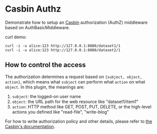 # Casbin Authz

Demonstrate how to setup an [Casbin](https://github.com/casbin/casbin) authorization (AuthZ) middleware based on AuthBasicMiddleware.

curl demo:
```
curl -i -u alice:123 http://127.0.0.1:8080/dataset1/1
curl -i -u alice:123 http://127.0.0.1:8080/dataset2/1
```

## How to control the access

The authorization determines a request based on ``{subject, object, action}``, which means what ``subject`` can perform what ``action`` on what ``object``. In this plugin, the meanings are:

1. ``subject``: the logged-on user name
2. ``object``: the URL path for the web resource like "dataset1/item1"
3. ``action``: HTTP method like GET, POST, PUT, DELETE, or the high-level actions you defined like "read-file", "write-blog"


For how to write authorization policy and other details, please refer to [the Casbin's documentation](https://github.com/casbin/casbin).
